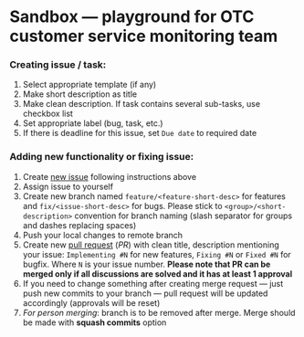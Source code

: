 # Sandbox — playground for OTC customer service monitoring team


### Creating issue / task:

1. Select appropriate template (if any)
1. Make short description as title
2. Make clean description. If task contains several sub-tasks, use checkbox list
3. Set appropriate label (bug, task, etc.)
4. If there is deadline for this issue, set `Due date` to required date

### Adding new functionality or fixing issue:

1. Create [new issue](https://github.com/opentelekomcloud-infra/csm-sandbox/issues) following instructions above
2. Assign issue to yourself
3. Create new branch named `feature/<feature-short-desc>` for features and `fix/<issue-short-desc>` for bugs.
    Please stick to `<group>/<short-description>` convention for branch naming (slash separator for groups and dashes replacing spaces)
4. Push your local changes to remote branch
5. Create new [pull request](https://github.com/opentelekomcloud-infra/csm-sandbox/pulls)
    (*PR*) with clean title, description mentioning your issue:
    `Implementing #N` for new features, `Fixing #N` or `Fixed #N` for bugfix. Where `N` is your issue number.
    **Please note that PR can be merged only if all discussions are solved and it has at least 1 approval**
6. If you need to change something after creating merge request — just push new commits to
    your branch — pull request will be updated accordingly (approvals will be reset)
7. *For person merging*: branch is to be removed after merge. Merge should be made with **squash commits** option
